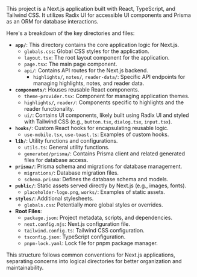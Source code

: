 This project is a Next.js application built with React, TypeScript, and Tailwind CSS. It utilizes Radix UI for accessible UI components and Prisma as an ORM for database interactions.

Here's a breakdown of the key directories and files:

*   **`app/`**: This directory contains the core application logic for Next.js.
    *   `globals.css`: Global CSS styles for the application.
    *   `layout.tsx`: The root layout component for the application.
    *   `page.tsx`: The main page component.
    *   `api/`: Contains API routes for the Next.js backend.
        *   `highlights/`, `notes/`, `reader-data/`: Specific API endpoints for managing highlights, notes, and reader data.
*   **`components/`**: Houses reusable React components.
    *   `theme-provider.tsx`: Component for managing application themes.
    *   `highlights/`, `reader/`: Components specific to highlights and the reader functionality.
    *   `ui/`: Contains UI components, likely built using Radix UI and styled with Tailwind CSS (e.g., `button.tsx`, `dialog.tsx`, `input.tsx`).
*   **`hooks/`**: Custom React hooks for encapsulating reusable logic.
    *   `use-mobile.tsx`, `use-toast.ts`: Examples of custom hooks.
*   **`lib/`**: Utility functions and configurations.
    *   `utils.ts`: General utility functions.
    *   `generated/prisma/`: Contains Prisma client and related generated files for database access.
*   **`prisma/`**: Prisma schema and migrations for database management.
    *   `migrations/`: Database migration files.
    *   `schema.prisma`: Defines the database schema and models.
*   **`public/`**: Static assets served directly by Next.js (e.g., images, fonts).
    *   `placeholder-logo.png`, `works/`: Examples of static assets.
*   **`styles/`**: Additional stylesheets.
    *   `globals.css`: Potentially more global styles or overrides.
*   **Root Files**:
    *   `package.json`: Project metadata, scripts, and dependencies.
    *   `next.config.mjs`: Next.js configuration file.
    *   `tailwind.config.ts`: Tailwind CSS configuration.
    *   `tsconfig.json`: TypeScript configuration.
    *   `pnpm-lock.yaml`: Lock file for pnpm package manager.

This structure follows common conventions for Next.js applications, separating concerns into logical directories for better organization and maintainability.